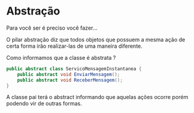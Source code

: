 # Abstração

Para você ser é preciso você fazer...

O pilar abstração diz que todos objetos que possuem a mesma ação de certa forma irão realizar-las de uma maneira diferente.

Como informamos que a classe é abstrata ?

```java
public abstract class ServicoMensagemInstantanea {
	public abstract void EnviarMensagem();
	public abstract	void ReceberMensagem();
}
```

A classe pai terá o abstract informando que aquelas ações ocorre porém podendo vir de outras formas.

